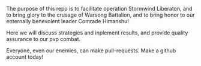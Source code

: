 The purpose of this repo is to facilitate operation Stormwind Liberaton, and to bring glory to the crusage of Warsong Battalion, and to bring honor to our enternally benevolent leader Comrade Himanshu!

Here we will discuss strategies and inplement results, and provide quality assurance to our pvp combat.

Everyone, even our enemies, can make pull-requests. Make a github account today!


